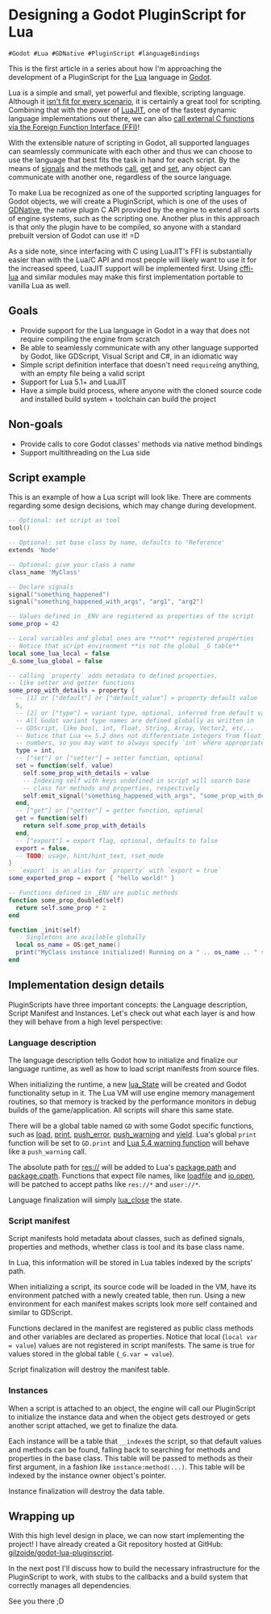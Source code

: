 # Designing a Godot PluginScript for Lua
`#Godot #Lua #GDNative #PluginScript #languageBindings`

This is the first article in a series about how I'm approaching the development
of a PluginScript for the [Lua](https://www.lua.org/) language in
[Godot](https://godotengine.org/).

Lua is a simple and small, yet powerful and flexible, scripting language.
Although it [isn't fit for every scenario](https://docs.godotengine.org/en/stable/about/faq.html#what-were-the-motivations-behind-creating-gdscript),
it is certainly a great tool for scripting.
Combining that with the power of [LuaJIT](https://luajit.org/),
one of the fastest dynamic language implementations out there, we can also
[call external C functions via the Foreign Function Interface (FFI)](https://luajit.org/ext_ffi.html)!

With the extensible nature of scripting in Godot, all supported languages
can seamlessly communicate with each other and thus we can choose to use the
language that best fits the task in hand for each script.
By the means of [signals](https://docs.godotengine.org/en/stable/getting_started/step_by_step/signals.html)
and the methods [call](https://docs.godotengine.org/en/stable/classes/class_object.html#class-object-method-call),
[get](https://docs.godotengine.org/en/stable/classes/class_object.html#id1)
and [set](https://docs.godotengine.org/en/stable/classes/class_object.html#id4),
any object can communicate with another one, regardless of the
source language.

To make Lua be recognized as one of the supported scripting languages for Godot
objects, we will create a PluginScript, which is one of the uses of
[GDNative](https://docs.godotengine.org/en/stable/getting_started/step_by_step/scripting.html#gdnative-c),
the native plugin C API provided by the engine to extend all sorts of
engine systems, such as the scripting one.
Another plus in this approach is that only the plugin have to be compiled,
so anyone with a standard prebuilt version of Godot can use it! =D

As a side note, since interfacing with C using LuaJIT's FFI is substantially
easier than with the Lua/C API and most people will likely want to use
it for the increased speed, LuaJIT support will be implemented first.
Using [cffi-lua](https://github.com/q66/cffi-lua) and similar modules
may make this first implementation portable to vanilla Lua as well.


## Goals
- Provide support for the Lua language in Godot in a way that does not require
  compiling the engine from scratch
- Be able to seamlessly communicate with any other language supported by Godot,
  like GDScript, Visual Script and C#, in an idiomatic way
- Simple script definition interface that doesn't need `require`ing anything,
  with an empty file being a valid script
- Support for Lua 5.1+ and LuaJIT
- Have a simple build process, where anyone with the cloned source code and
  installed build system + toolchain can build the project


## Non-goals
- Provide calls to core Godot classes' methods via native method bindings
- Support multithreading on the Lua side


## Script example
This is an example of how a Lua script will look like. There are comments regarding
some design decisions, which may change during development.

```lua
-- Optional: set script as tool
tool()

-- Optional: set base class by name, defaults to 'Reference'
extends 'Node'

-- Optional: give your class a name
class_name 'MyClass'

-- Declare signals
signal("something_happened")
signal("something_happened_with_args", "arg1", "arg2")

-- Values defined in _ENV are registered as properties of the script
some_prop = 42

-- Local variables and global ones are **not** registered properties
-- Notice that script environment **is not the global _G table**
local some_lua_local = false
_G.some_lua_global = false

-- calling `property` adds metadata to defined properties,
-- like setter and getter functions
some_prop_with_details = property {
  -- [1] or ["default"] or ["default_value"] = property default value
  5,
  -- [2] or ["type"] = variant type, optional, inferred from default value
  -- All Godot variant type names are defined globally as written in
  -- GDScript, like bool, int, float, String, Array, Vector2, etc...
  -- Notice that Lua <= 5.2 does not differentiate integers from float
  -- numbers, so you may want to always specify `int` where appropriate
  type = int,
  -- ["set"] or ["setter"] = setter function, optional
  set = function(self, value)
    self.some_prop_with_details = value
    -- Indexing self with keys undefined in script will search base
    -- class for methods and properties, respectively
    self:emit_signal("something_happened_with_args", "some_prop_with_details", value)
  end,
  -- ["get"] or ["getter"] = getter function, optional
  get = function(self)
    return self.some_prop_with_details
  end,
  -- ["export"] = export flag, optional, defaults to false
  export = false,
  -- TODO: usage, hint/hint_text, rset_mode
}
-- `export` is an alias for `property` with `export = true`
some_exported_prop = export { "hello world!" }

-- Functions defined in _ENV are public methods
function some_prop_doubled(self)
  return self.some_prop * 2
end

function _init(self)
  -- Singletons are available globally
  local os_name = OS:get_name()
  print("MyClass instance initialized! Running on a " .. os_name .. " system")
end
```


## Implementation design details
PluginScripts have three important concepts: the Language description,
Script Manifest and Instances.
Let's check out what each layer is and how they will behave from a high
level perspective:


### Language description
The language description tells Godot how to initialize and finalize our
language runtime, as well as how to load script manifests from source
files.

When initializing the runtime, a new
[lua_State](https://www.lua.org/manual/5.4/manual.html#lua_State)
will be created and Godot functionality setup in it.
The Lua VM will use engine memory management routines, so that memory is
tracked by the performance monitors in debug builds of the
game/application.
All scripts will share this same state.

There will be a global table named `GD` with some Godot specific
functions, such as [load](https://docs.godotengine.org/en/stable/classes/class_%40gdscript.html#class-gdscript-method-load),
[print](https://docs.godotengine.org/en/stable/classes/class_%40gdscript.html#class-gdscript-method-print),
[push_error](https://docs.godotengine.org/en/stable/classes/class_%40gdscript.html#class-gdscript-method-push-error),
[push_warning](https://docs.godotengine.org/en/stable/classes/class_%40gdscript.html#class-gdscript-method-push-warning)
and [yield](https://docs.godotengine.org/en/stable/classes/class_%40gdscript.html#class-gdscript-method-yield).
Lua's global `print` function will be set to `GD.print` and
[Lua 5.4 warning function](https://www.lua.org/manual/5.4/manual.html#lua_WarnFunction)
will behave like a `push_warning` call.

The absolute path for [res://](https://docs.godotengine.org/en/stable/tutorials/io/data_paths.html#resource-path)
will be added to Lua's [package.path](https://www.lua.org/manual/5.4/manual.html#pdf-package.path)
and [package.cpath](https://www.lua.org/manual/5.4/manual.html#pdf-package.cpath).
Functions that expect file names, like [loadfile](https://www.lua.org/manual/5.4/manual.html#pdf-loadfile)
and [io.open](https://www.lua.org/manual/5.4/manual.html#pdf-io.open),
will be patched to accept paths like `res://*` and `user://*`.

Language finalization will simply [lua_close](https://www.lua.org/manual/5.4/manual.html#lua_close) the state.


### Script manifest
Script manifests hold metadata about classes, such as defined signals,
properties and methods, whether class is tool and its base class name.

In Lua, this information will be stored in Lua tables indexed by the
scripts' path.

When initializing a script, its source code will be loaded in the VM,
have its environment patched with a newly created table, then run.
Using a new environment for each manifest makes scripts look more self
contained and similar to GDScript.

Functions declared in the manifest are registered as public class
methods and other variables are declared as properties.
Notice that local (`local var = value`) values are not registered in
script manifests.  The same is true for values stored in the global
table (`_G.var = value`).

Script finalization will destroy the manifest table.


### Instances
When a script is attached to an object, the engine will call our
PluginScript to initialize the instance data and when the object gets
destroyed or gets another script attached, we get to finalize the
data.

Each instance will be a table that `__index`es the script, so that
default values and methods can be found, falling back to searching
for methods and properties in the base class.
This table will be passed to methods as their first argument, in a
fashion like `instance:method(...)`.
This table will be indexed by the instance owner object's pointer.

Instance finalization will destroy the data table.


## Wrapping up
With this high level design in place, we can now start implementing the
project! I have already created a Git repository hosted at GitHub:
[gilzoide/godot-lua-pluginscript](https://github.com/gilzoide/godot-lua-pluginscript).

In the next post I'll discuss how to build the necessary infrastructure
for the PluginScript to work, with stubs to the callbacks and a build
system that correctly manages all dependencies.

See you there ;D
